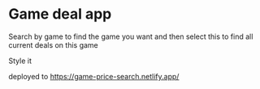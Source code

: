 # Game deal app

Search by game to find the game you want and then select this to find all current deals on this game

Style it

deployed to https://game-price-search.netlify.app/
